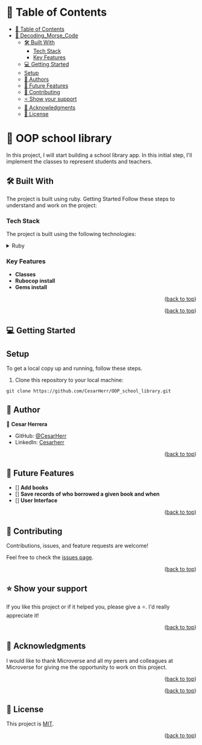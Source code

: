 
<a name="readme-top"></a>

# 📗 Table of Contents

- [📗 Table of Contents](#-table-of-contents)
- [📖 Decoding\_Morse\_Code ](#-decoding_morse_code-)
  - [🛠 Built With ](#-built-with-)
    - [Tech Stack ](#tech-stack-)
    - [Key Features ](#key-features-)
  - [💻 Getting Started ](#-getting-started-)
  - [Setup](#setup)
  - [👥 Authors ](#-authors-)
  - [🔭 Future Features ](#-future-features-)
  - [🤝 Contributing ](#-contributing-)
  - [⭐️ Show your support ](#️-show-your-support-)
  - [🙏 Acknowledgments ](#-acknowledgments-)
  - [📝 License ](#-license-)

<!-- PROJECT DESCRIPTION -->

# 📖 OOP school library <a name="about-project"></a>

In this project, I will start building a school library app. In this initial step, I'll implement the classes to represent students and teachers.


## 🛠 Built With <a name="built-with"></a>

The project is built using ruby. Getting Started Follow these steps to understand and work on the project:


### Tech Stack <a name="tech-stack"></a>

The project is built using the following technologies:


<details>
<summary>Ruby</summary>
  <ul>
    <li><a href="https://www.ruby-lang.org/">Ruby</a></li>
  </ul>
</details>

<!-- Features -->

### Key Features <a name="key-features"></a>


- **Classes**
- **Rubocop install**
- **Gems install**

<p align="right">(<a href="#readme-top">back to top</a>)</p>

<!-- LIVE DEMO -->

<p align="right">(<a href="#readme-top">back to top</a>)</p>

<!-- GETTING STARTED -->

## 💻 Getting Started <a name="getting-started"></a>

## Setup

To get a local copy up and running, follow these steps.

1. Clone this repository to your local machine:

```
git clone https://github.com/CesarHerr/OOP_school_library.git

```


## 👥 Author <a name="authors"></a>

👤 **Cesar Herrera**

-   GitHub: [@CesarHerr](https://github.com/CesarHerr)
-   LinkedIn: [Cesarherr](https://www.linkedin.com/in/cesarHerr/)

<p align="right">(<a href="#readme-top">back to top</a>)</p>

<!-- FUTURE FEATURES -->

## 🔭 Future Features <a name="future-features"></a>

- [] **Add books**
- [] **Save records of who borrowed a given book and when**
- [] **User Interface**

<p align="right">(<a href="#readme-top">back to top</a>)</p>

<!-- CONTRIBUTING -->

## 🤝 Contributing <a name="contributing"></a>

Contributions, issues, and feature requests are welcome!

Feel free to check the [issues page](https://github.com/ClaudiaRojasSoto/Decoding_Morse_Code/issues).

<p align="right">(<a href="#readme-top">back to top</a>)</p>

<!-- SUPPORT -->

## ⭐️ Show your support <a name="support"></a>


If you like this project or if it helped you, please give a ⭐️. I'd really appreciate it!

<p align="right">(<a href="#readme-top">back to top</a>)</p>

<!-- ACKNOWLEDGEMENTS -->

## 🙏 Acknowledgments <a name="acknowledgements"></a>

I would like to thank Microverse and all my peers and colleagues at Microverse for giving me the opportunity to work on this project.

<p align="right">(<a href="#readme-top">back to top</a>)</p>



<p align="right">(<a href="#readme-top">back to top</a>)</p>

<!-- LICENSE -->

## 📝 License <a name="license"></a>

This project is [MIT](LICENSE).


<p align="right">(<a href="#readme-top">back to top</a>)</p>